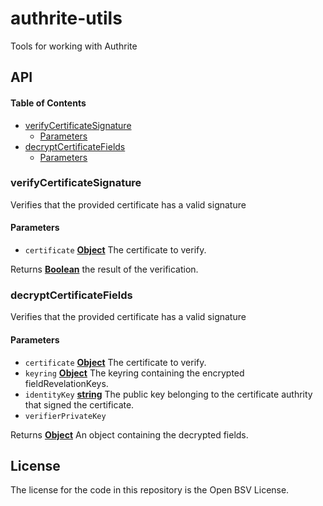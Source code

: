 # authrite-utils

Tools for working with Authrite

## API

<!-- Generated by documentation.js. Update this documentation by updating the source code. -->

#### Table of Contents

*   [verifyCertificateSignature](#verifycertificatesignature)
    *   [Parameters](#parameters)
*   [decryptCertificateFields](#decryptcertificatefields)
    *   [Parameters](#parameters-1)

### verifyCertificateSignature

Verifies that the provided certificate has a valid signature

#### Parameters

*   `certificate` **[Object](https://developer.mozilla.org/docs/Web/JavaScript/Reference/Global_Objects/Object)** The certificate to verify.

Returns **[Boolean](https://developer.mozilla.org/docs/Web/JavaScript/Reference/Global_Objects/Boolean)** the result of the verification.

### decryptCertificateFields

Verifies that the provided certificate has a valid signature

#### Parameters

*   `certificate` **[Object](https://developer.mozilla.org/docs/Web/JavaScript/Reference/Global_Objects/Object)** The certificate to verify.
*   `keyring` **[Object](https://developer.mozilla.org/docs/Web/JavaScript/Reference/Global_Objects/Object)** The keyring containing the encrypted fieldRevelationKeys.
*   `identityKey` **[string](https://developer.mozilla.org/docs/Web/JavaScript/Reference/Global_Objects/String)** The public key belonging to the certificate authrity that signed the certificate.
*   `verifierPrivateKey` &#x20;

Returns **[Object](https://developer.mozilla.org/docs/Web/JavaScript/Reference/Global_Objects/Object)** An object containing the decrypted fields.

## License

The license for the code in this repository is the Open BSV License.
